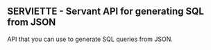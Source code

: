 ## SERVIETTE - Servant API for generating SQL from JSON 
API that you can use to generate SQL queries from JSON. 
